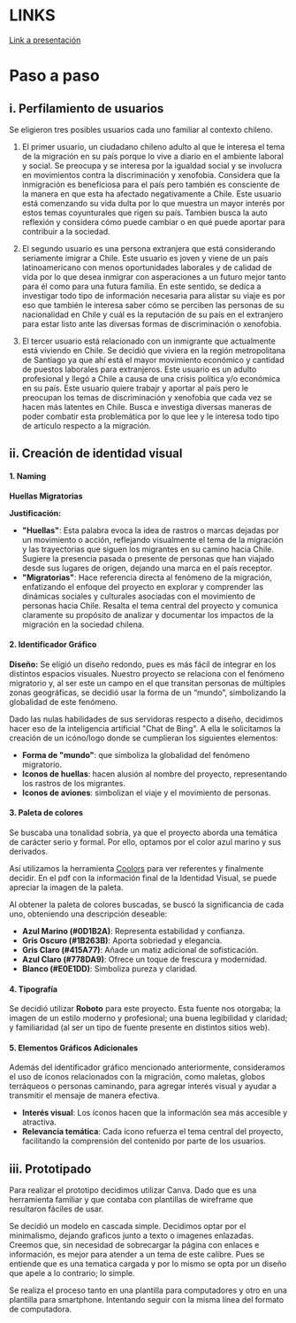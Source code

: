 # LINKS

[Link a presentación](https://youtu.be/UnZFFNy-pHs)


# Paso a paso 

## i. Perfilamiento de usuarios

Se eligieron tres posibles usuarios cada uno familiar al contexto chileno. 

1. El primer usuario, un ciudadano chileno adulto al que le interesa el tema de la migración en su país porque lo vive a diario en el ambiente laboral y social. Se preocupa y se interesa por la igualdad social y se involucra en movimientos contra la discriminación y xenofobia. Considera que la inmigración es beneficiosa para el país pero también es consciente de la manera en que esta ha afectado negativamente a Chile. Este usuario está comenzando su vida dulta por lo que muestra un mayor interés por estos temas coyunturales que rigen su país. Tambien busca la auto reflexión y considera cómo puede cambiar o en qué puede aportar para contribuir a la sociedad. 

2. El segundo usuario es una persona extranjera que está considerando seriamente imigrar a Chile. Este usuario es joven y viene de un país latinoamericano con menos oportunidades laborales y de calidad de vida por lo que desea inmigrar con asperaciones a un futuro mejor tanto para él como para una futura familia. En este sentido, se dedica a investigar todo tipo de información necesaria para alistar su viaje es por eso que también le interesa saber cómo se perciben las personas de su nacionalidad en Chile y cuál es la reputación de su país en el extranjero para estar listo ante las diversas formas de discriminación o xenofobia.

3. El tercer usuario está relacionado con un inmigrante que actualmente está viviendo en Chile. Se decidió que viviera en la región metropolitana de Santiago ya que ahí está el mayor movimiento económico y cantidad de puestos laborales para extranjeros. Este usuario es un adulto profesional y llegó a Chile a causa de una crisis política y/o económica en su país. Este usuario quiere trabajr y aportar al país pero le preocupan los temas de discriminación y xenofobia que cada vez se hacen más latentes en Chile. Busca e investiga diversas maneras de poder combatir esta problemática por lo que lee y le interesa todo tipo de articulo respecto a la migración. 


## ii. Creación de identidad visual


#### 1. Naming
**Huellas Migratorias**

**Justificación:**
- **"Huellas"**: Esta palabra evoca la idea de rastros o marcas dejadas por un movimiento o acción, reflejando visualmente el tema de la migración y las trayectorias que siguen los migrantes en su camino hacia Chile. Sugiere la presencia pasada o presente de personas que han viajado desde sus lugares de origen, dejando una marca en el país receptor.
- **"Migratorias"**: Hace referencia directa al fenómeno de la migración, enfatizando el enfoque del proyecto en explorar y comprender las dinámicas sociales y culturales asociadas con el movimiento de personas hacia Chile. Resalta el tema central del proyecto y comunica claramente su propósito de analizar y documentar los impactos de la migración en la sociedad chilena.

#### 2. Identificador Gráfico
**Diseño:**
Se eligió un diseño redondo, pues es más fácil de integrar en los distintos espacios visuales. Nuestro proyecto se relaciona con el fenómeno migratorio y, al ser este un campo en el que transitan personas de múltiples zonas geográficas, se decidió usar la forma de un “mundo”, simbolizando la globalidad de este fenómeno.

Dado las nulas habilidades de sus servidoras respecto a diseño, decidimos hacer eso de la inteligencia artificial "Chat de Bing". A ella le solicitamos la creación de un icóno/logo donde se cumplieran los siguientes elementos:
- **Forma de "mundo"**: que simboliza la globalidad del fenómeno migratorio.
- **Iconos de huellas**: hacen alusión al nombre del proyecto, representando los rastros de los migrantes.
- **Iconos de aviones**: simbolizan el viaje y el movimiento de personas.


#### 3. Paleta de colores
Se buscaba una tonalidad sobria, ya que el proyecto aborda una temática de carácter serio y formal. Por ello, optamos por el color azul marino y sus derivados.

Así utilizamos la herramienta [Coolors](https://coolors.co) para ver referentes y finalmente decidir. En el pdf con la información final de la Identidad Visual, se puede apreciar la imagen de la paleta. 

Al obtener la paleta de colores buscadas, se buscó la significancia de cada uno, obteniendo una descripción deseable: 

- **Azul Marino (#0D1B2A)**: Representa estabilidad y confianza.
- **Gris Oscuro (#1B263B)**: Aporta sobriedad y elegancia.
- **Gris Claro (#415A77)**: Añade un matiz adicional de sofisticación.
- **Azul Claro (#778DA9)**: Ofrece un toque de frescura y modernidad.
- **Blanco (#E0E1DD)**: Simboliza pureza y claridad.


#### 4. Tipografía
Se decidió utilizar **Roboto** para este proyecto. Esta fuente nos otorgaba; la imagen de un estilo moderno y profesional; una buena legibilidad y claridad; y familiaridad (al ser un tipo de fuente presente en distintos sitios web).

#### 5. Elementos Gráficos Adicionales
Además del identificador gráfico mencionado anteriormente, consideramos el uso de íconos relacionados con la migración, como maletas, globos terráqueos o personas caminando, para agregar interés visual y ayudar a transmitir el mensaje de manera efectiva.
- **Interés visual**: Los íconos hacen que la información sea más accesible y atractiva.
- **Relevancia temática**: Cada ícono refuerza el tema central del proyecto, facilitando la comprensión del contenido por parte de los usuarios.



## iii. Prototipado

Para realizar el prototipo decidimos utilizar Canva. Dado que es una herramienta familiar y que contaba con plantillas de wireframe que resultaron fáciles de usar. 

Se decidió un modelo en cascada simple. Decidimos optar por el minimalismo, dejando graficos junto a texto o imagenes enlazadas. Creemos que, sin necesidad de sobrecargar la página con enlaces e información, es mejor para atender a un tema de este calibre. Pues se entiende que es una tematica cargada y por lo mismo se opta por un diseño que apele a lo contrario; lo simple. 

Se realiza el proceso tanto en una plantilla para computadores y otro en una plantilla para smartphone. Intentando seguir con la misma línea del formato de computadora. 